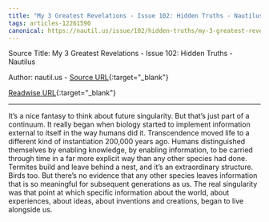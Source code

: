 ```yaml
---
title: "My 3 Greatest Revelations - Issue 102: Hidden Truths - Nautilus (258222316)"
tags: articles-12261590
canonical: https://nautil.us/issue/102/hidden-truths/my-3-greatest-revelations
---
```


Source Title: My 3 Greatest Revelations - Issue 102: Hidden Truths - Nautilus

Author: nautil.us - [Source URL](https://nautil.us/issue/102/hidden-truths/my-3-greatest-revelations){:target="_blank"}

[Readwise URL](https://readwise.io/open/258222316){:target="_blank"}

---

It’s a nice fantasy to think about future singularity. But that’s just part of a continuum. It really began when biology started to implement information external to itself in the way humans did it. Transcendence moved life to a different kind of instantiation 200,000 years ago. Humans distinguished themselves by enabling knowledge, by enabling information, to be carried through time in a far more explicit way than any other species had done. Termites build and leave behind a nest, and it’s an extraordinary structure. Birds too. But there’s no evidence that any other species leaves information that is so meaningful for subsequent generations as us. The real singularity was that point at which specific information about the world, about experiences, about ideas, about inventions and creations, began to live alongside us.

